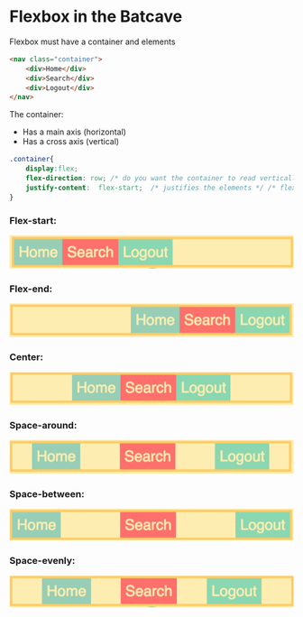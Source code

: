 # Flexbox in the Batcave


Flexbox must have a container and elements
```HTML
<nav class="container">
    <div>Home</div>
    <div>Search</div>
    <div>Logout</div>
</nav>
```

The container:
* Has a main axis (horizontal)
* Has a cross axis (vertical)
```CSS
.container{
    display:flex; 
    flex-direction: row; /* do you want the container to read vertically or horizontally? */
    justify-content:  flex-start;  /* justifies the elements */ /* flex-start, flex-end, center, space-around, space-between, space-evenly */
}
```
### Flex-start:
![flex-start](flex-start.png)
### Flex-end:
![flex-end](flex-end.png)
### Center:
![center](center.png)
### Space-around:
![Space-around](space-around.png)
### Space-between:
![Space-between](space-between.png)
### Space-evenly:
![Space-evenly](space-evenly.png)